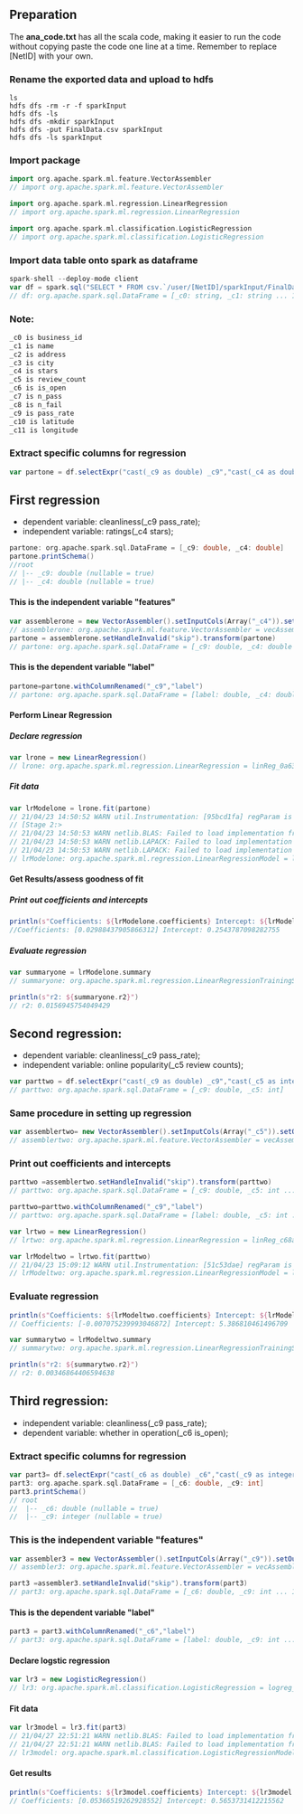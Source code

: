 ## Preparation

The **ana_code.txt** has all the scala code, making it easier to run the code without copying paste the code one line at a time.
Remember to replace [NetID] with your own.

### Rename the exported data and upload to hdfs
```shell
ls
hdfs dfs -rm -r -f sparkInput 
hdfs dfs -ls 
hdfs dfs -mkdir sparkInput
hdfs dfs -put FinalData.csv sparkInput
hdfs dfs -ls sparkInput
```
### Import package
```scala
import org.apache.spark.ml.feature.VectorAssembler
// import org.apache.spark.ml.feature.VectorAssembler

import org.apache.spark.ml.regression.LinearRegression
// import org.apache.spark.ml.regression.LinearRegression

import org.apache.spark.ml.classification.LogisticRegression
// import org.apache.spark.ml.classification.LogisticRegression
```

### Import data table onto spark as dataframe

```scala
spark-shell --deploy-mode client
var df = spark.sql("SELECT * FROM csv.`/user/[NetID]/sparkInput/FinalData.csv`")
// df: org.apache.spark.sql.DataFrame = [_c0: string, _c1: string ... 10 more fields]
```
### Note:
```scala
_c0 is business_id  
_c1 is name
_c2 is address
_c3 is city
_c4 is stars
_c5 is review_count
_c6 is is_open
_c7 is n_pass
_c8 is n_fail
_c9 is pass_rate 
_c10 is latitude 
_c11 is longitude
```

### Extract specific columns for regression
```scala
var partone = df.selectExpr("cast(_c9 as double) _c9","cast(_c4 as double) _c4")
```

## First regression
* dependent variable: cleanliness(_c9 pass_rate); 
* independent variable: ratings(_c4 stars);

```scala
partone: org.apache.spark.sql.DataFrame = [_c9: double, _c4: double]
partone.printSchema()
//root
// |-- _c9: double (nullable = true)
// |-- _c4: double (nullable = true)
```

#### This is the independent variable "features"
```scala
var assemblerone = new VectorAssembler().setInputCols(Array("_c4")).setOutputCol("features")
// assemblerone: org.apache.spark.ml.feature.VectorAssembler = vecAssembler_c71fc44e20df
partone = assemblerone.setHandleInvalid("skip").transform(partone)
// partone: org.apache.spark.sql.DataFrame = [_c9: double, _c4: double ... 1 more field]
```
#### This is the dependent variable "label"
```scala
partone=partone.withColumnRenamed("_c9","label")
// partone: org.apache.spark.sql.DataFrame = [label: double, _c4: double ... 1 more field]
```
#### Perform Linear Regression
##### Declare regression
```scala
var lrone = new LinearRegression()
// lrone: org.apache.spark.ml.regression.LinearRegression = linReg_0a63623fd5c0
```
##### Fit data
```scala
var lrModelone = lrone.fit(partone)
// 21/04/23 14:50:52 WARN util.Instrumentation: [95bcd1fa] regParam is zero, which might cause numerical instability and overfitting.
// [Stage 2:>                                                          (0 + 1) / 1]21/04/23 14:50:53 WARN netlib.BLAS: Failed to load implementation from: com.github.fommil.netlib.NativeSystemBLAS
// 21/04/23 14:50:53 WARN netlib.BLAS: Failed to load implementation from: com.github.fommil.netlib.NativeRefBLAS
// 21/04/23 14:50:53 WARN netlib.LAPACK: Failed to load implementation from: com.github.fommil.netlib.NativeSystemLAPACK
// 21/04/23 14:50:53 WARN netlib.LAPACK: Failed to load implementation from: com.github.fommil.netlib.NativeRefLAPACK
// lrModelone: org.apache.spark.ml.regression.LinearRegressionModel = linReg_0a63623fd5c0
```

#### Get Results/assess goodness of fit
##### Print out coefficients and intercepts
```scala
println(s"Coefficients: ${lrModelone.coefficients} Intercept: ${lrModelone.intercept}")
//Coefficients: [0.02988437905866312] Intercept: 0.2543787098282755
```

##### Evaluate regression
```scala
var summaryone = lrModelone.summary
// summaryone: org.apache.spark.ml.regression.LinearRegressionTrainingSummary = // org.apache.spark.ml.regression.LinearRegressionTrainingSummary@7cdbc04
```

```scala
println(s"r2: ${summaryone.r2}")
// r2: 0.0156945754049429
```

## Second regression: 
* dependent variable: cleanliness(_c9 pass_rate); 
* independent variable: online popularity(_c5 review counts);

```scala
var parttwo = df.selectExpr("cast(_c9 as double) _c9","cast(_c5 as integer) _c5")
// parttwo: org.apache.spark.sql.DataFrame = [_c9: double, _c5: int]
```

### Same procedure in setting up regression
```scala
var assemblertwo= new VectorAssembler().setInputCols(Array("_c5")).setOutputCol("features")
// assemblertwo: org.apache.spark.ml.feature.VectorAssembler = vecAssembler_ccd76671ec27
```


### Print out coefficients and intercepts
```scala
parttwo =assemblertwo.setHandleInvalid("skip").transform(parttwo)
// parttwo: org.apache.spark.sql.DataFrame = [_c9: double, _c5: int ... 1 more field]
```
```scala
parttwo=parttwo.withColumnRenamed("_c9","label")
// parttwo: org.apache.spark.sql.DataFrame = [label: double, _c5: int ... 1 more field]
```
```scala
var lrtwo = new LinearRegression()
// lrtwo: org.apache.spark.ml.regression.LinearRegression = linReg_c68a99948646
```
```scala
var lrModeltwo = lrtwo.fit(parttwo)
// 21/04/23 15:09:12 WARN util.Instrumentation: [51c53dae] regParam is zero, which might cause numerical instability and overfitting.
// lrModeltwo: org.apache.spark.ml.regression.LinearRegressionModel = linReg_c68a99948646
```
### Evaluate regression
```scala
println(s"Coefficients: ${lrModeltwo.coefficients} Intercept: ${lrModeltwo.intercept}")
// Coefficients: [-0.007075239993046872] Intercept: 5.386810461496709

var summarytwo = lrModeltwo.summary
// summarytwo: org.apache.spark.ml.regression.LinearRegressionTrainingSummary = // org.apache.spark.ml.regression.LinearRegressionTrainingSummary@1f2f7838

println(s"r2: ${summarytwo.r2}")
// r2: 0.00346864406594638
```

## Third regression: 
* independent variable: cleanliness(_c9 pass_rate); 
* dependent variable: whether in operation(_c6 is_open);


### Extract specific columns for regression
```scala
var part3= df.selectExpr("cast(_c6 as double) _c6","cast(_c9 as integer) _c9")
part3: org.apache.spark.sql.DataFrame = [_c6: double, _c9: int]
part3.printSchema()
// root
//  |-- _c6: double (nullable = true)
//  |-- _c9: integer (nullable = true)
```
### This is the independent variable "features"
```scala
var assembler3 = new VectorAssembler().setInputCols(Array("_c9")).setOutputCol("features")
// assembler3: org.apache.spark.ml.feature.VectorAssembler = vecAssembler_47ac0c21918d

part3 =assembler3.setHandleInvalid("skip").transform(part3)
// part3: org.apache.spark.sql.DataFrame = [_c6: double, _c9: int ... 1 more field]
```
#### This is the dependent variable "label"
```scala
part3 = part3.withColumnRenamed("_c6","label")
// part3: org.apache.spark.sql.DataFrame = [label: double, _c9: int ... 1 more field]
```

#### Declare logstic regression
```scala
var lr3 = new LogisticRegression()
// lr3: org.apache.spark.ml.classification.LogisticRegression = logreg_bd9bf4c6536d
```
#### Fit data
```scala
var lr3model = lr3.fit(part3)
// 21/04/27 22:51:21 WARN netlib.BLAS: Failed to load implementation from: com.github.fommil.netlib.NativeSystemBLAS
// 21/04/27 22:51:21 WARN netlib.BLAS: Failed to load implementation from: com.github.fommil.netlib.NativeRefBLAS
// lr3model: org.apache.spark.ml.classification.LogisticRegressionModel = LogisticRegressionModel: uid = logreg_bd9bf4c6536d, numClasses = 2, numFeatures = 1
```

#### Get results
```scala
println(s"Coefficients: ${lr3model.coefficients} Intercept: ${lr3model.intercept}")
// Coefficients: [0.05366519262928552] Intercept: 0.5653731412215562
```
